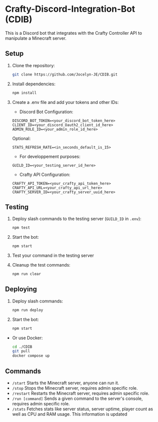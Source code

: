 # Crafty-Discord-Integration-Bot (CDIB)

This is a Discord bot that integrates with the Crafty Controller API to manipulate a Minecraft server.

## Setup

1. Clone the repository:

    ```bash
    git clone https://github.com/Jocelyn-JE/CDIB.git
    ```

2. Install dependencies:

     ```bash
     npm install
     ```

3. Create a .env file and add your tokens and other IDs:

    - Discord Bot Configuration:

    ```.env
    DISCORD_BOT_TOKEN=<your_discord_bot_token_here>
    CLIENT_ID=<your_discord_Oauth2_client_id_here>
    ADMIN_ROLE_ID=<your_admin_role_id_here>
    ```

    Optional:

    ```.env
    STATS_REFRESH_RATE=<in_seconds_default_is_15>
    ```

    - For developpement purposes:

    ```.env
    GUILD_ID=<your_testing_server_id_here>
    ```

    - Crafty API Configuration:

    ```.env
    CRAFTY_API_TOKEN=<your_crafty_api_token_here>
    CRAFTY_API_URL=<your_crafty_api_url_here>
    CRAFTY_SERVER_ID=<your_crafty_server_uuid_here>
    ```

## Testing

1. Deploy slash commands to the testing server (`GUILD_ID` in `.env`):

    ```bash
    npm test
    ```

2. Start the bot:

    ```bash
    npm start
    ```

3. Test your command in the testing server

4. Cleanup the test commands:

    ```bash
    npm run clear
    ```

## Deploying

1. Deploy slash commands:

    ```bash
    npm run deploy
    ```

2. Start the bot:

    ```bash
    npm start
    ```

- Or use Docker:

    ```bash
    cd ./CDIB
    git pull
    docker compose up
    ```

## Commands

- `/start` Starts the Minecraft server, anyone can run it.
- `/stop` Stops the Minecraft server, requires admin specific role.
- `/restart` Restarts the Minecraft server, requires admin specific role.
- `/run [command]` Sends a given command to the server's console, requires admin specific role.
- `/stats` Fetches stats like server status, server uptime, player count as well as CPU and RAM usage. This information is updated

